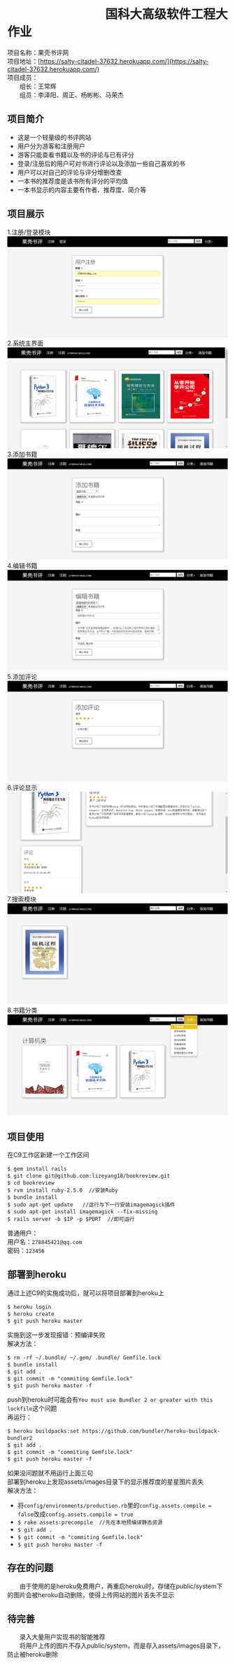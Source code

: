 # &emsp;&emsp;&emsp;&emsp;&emsp;&emsp;&emsp;&emsp;国科大高级软件工程大作业
项目名称：果壳书评网  
项目地址：[https://salty-citadel-37632.herokuapp.com/](https://salty-citadel-37632.herokuapp.com/)  
项目成员：  
&emsp;&emsp;组长：王常辉  
&emsp;&emsp;组员：李泽阳、周正、杨彬彬、马荣杰  
## 项目简介
- 这是一个轻量级的书评网站  
- 用户分为游客和注册用户  
- 游客只能查看书籍以及书的评论与已有评分  
- 登录/注册后的用户可对书进行评论以及添加一些自己喜欢的书  
- 用户可以对自己的评论与评分增删改查  
- 一本书的推荐度是该书所有评分的平均值  
- 一本书显示的内容主要有作者、推荐度、简介等  
## 项目展示
1.注册/登录模块
![](https://github.com/Artistwcher/write_readme/blob/master/public/1.png)
2.系统主界面
![](https://github.com/Artistwcher/write_readme/blob/master/public/2.png)
3.添加书籍
![](https://github.com/Artistwcher/write_readme/blob/master/public/3.png)
4.编辑书籍
![](https://github.com/Artistwcher/write_readme/blob/master/public/4.png)
5.添加评论
![](https://github.com/Artistwcher/write_readme/blob/master/public/5.png)
6.评论显示
![](https://github.com/Artistwcher/write_readme/blob/master/public/6.png)
7.搜索模块
![](https://github.com/Artistwcher/write_readme/blob/master/public/7.png)
8.书籍分类
![](https://github.com/Artistwcher/write_readme/blob/master/public/8.png)
## 项目使用
在C9工作区新建一个工作区间  
```
$ gem install rails
$ git clone git@github.com:lizeyang18/bookreview.git
$ cd bookreview
$ rvm install ruby-2.5.0  //安装Ruby
$ bundle install 
$ sudo apt-get update   //这行与下一行安装imagemagick插件
$ sudo apt-get install imagemagick --fix-missing 
$ rails server -b $IP -p $PORT  //即可运行
```
普通用户：  
用户名：`278845421@qq.com`  
密码：`123456`  
## 部署到heroku
通过上述C9的实施成功后，就可以将项目部署到heroku上  
```
$ heroku login
$ heroku create
$ git push heroku master
```
实施到这一步发现报错：预编译失败  
解决方法：  
```
$ rm -rf ~/.bundle/ ~/.gem/ .bundle/ Gemfile.lock
$ bundle install
$ git add .
$ git commit -m "commiting Gemfile.lock"
$ git push heroku master -f
```
push到heroku时可能会有`You must use Bundler 2 or greater with this lockfile`这个问题  
再运行：  
```
$ heroku buildpacks:set https://github.com/bundler/heroku-buildpack-bundler2
$ git add .
$ git commit -m "commiting Gemfile.lock"
$ git push heroku master -f
```
如果没问题就不用运行上面三句  
部署到heroku上发现assets/images目录下的显示推荐度的星星图片丢失  
解决方法：  
- 将`config/environments/production.rb`里的`config.assets.compile = false`改成`config.assets.compile = true`
- `$ rake assets:precompile  //先在本地预编译静态资源`
- `$ git add .`
- `$ git commit -m "commiting Gemfile.lock"`
- `$ git push heroku master -f`
## 存在的问题
&emsp;&emsp;由于使用的是heroku免费用户，再重启heroku时，存储在public/system下的图片会被heroku自动删除，使得上传网站的图片丢失不显示  
## 待完善
&emsp;&emsp;录入大量用户实现书的智能推荐  
&emsp;&emsp;将用户上传的图片不存入public/system，而是存入assets/images目录下，防止被heroku删除  

